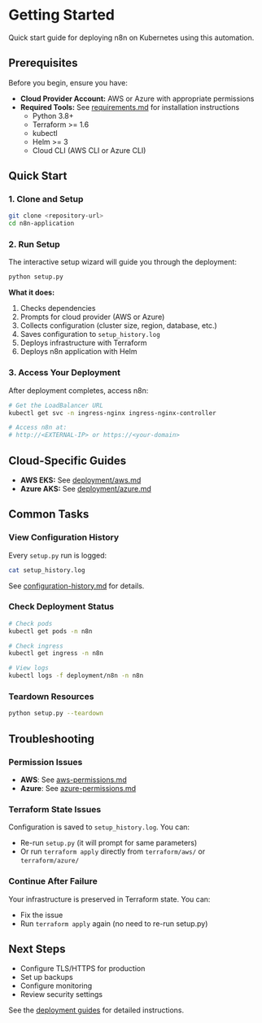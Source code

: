 # Getting Started

Quick start guide for deploying n8n on Kubernetes using this automation.

## Prerequisites

Before you begin, ensure you have:

- **Cloud Provider Account:** AWS or Azure with appropriate permissions
- **Required Tools:** See [requirements.md](reference/requirements.md) for installation instructions
  - Python 3.8+
  - Terraform >= 1.6
  - kubectl
  - Helm >= 3
  - Cloud CLI (AWS CLI or Azure CLI)

## Quick Start

### 1. Clone and Setup

```bash
git clone <repository-url>
cd n8n-application
```

### 2. Run Setup

The interactive setup wizard will guide you through the deployment:

```bash
python setup.py
```

**What it does:**
1. Checks dependencies
2. Prompts for cloud provider (AWS or Azure)
3. Collects configuration (cluster size, region, database, etc.)
4. Saves configuration to `setup_history.log`
5. Deploys infrastructure with Terraform
6. Deploys n8n application with Helm

### 3. Access Your Deployment

After deployment completes, access n8n:

```bash
# Get the LoadBalancer URL
kubectl get svc -n ingress-nginx ingress-nginx-controller

# Access n8n at:
# http://<EXTERNAL-IP> or https://<your-domain>
```

## Cloud-Specific Guides

- **AWS EKS:** See [deployment/aws.md](deployment/aws.md)
- **Azure AKS:** See [deployment/azure.md](deployment/azure.md)

## Common Tasks

### View Configuration History

Every `setup.py` run is logged:

```bash
cat setup_history.log
```

See [configuration-history.md](guides/configuration-history.md) for details.

### Check Deployment Status

```bash
# Check pods
kubectl get pods -n n8n

# Check ingress
kubectl get ingress -n n8n

# View logs
kubectl logs -f deployment/n8n -n n8n
```

### Teardown Resources

```bash
python setup.py --teardown
```

## Troubleshooting

### Permission Issues

- **AWS**: See [aws-permissions.md](guides/aws-permissions.md)
- **Azure**: See [azure-permissions.md](guides/azure-permissions.md)

### Terraform State Issues

Configuration is saved to `setup_history.log`. You can:
- Re-run `setup.py` (it will prompt for same parameters)
- Or run `terraform apply` directly from `terraform/aws/` or `terraform/azure/`

### Continue After Failure

Your infrastructure is preserved in Terraform state. You can:
- Fix the issue
- Run `terraform apply` again (no need to re-run setup.py)

## Next Steps

- Configure TLS/HTTPS for production
- Set up backups
- Configure monitoring
- Review security settings

See the [deployment guides](deployment/) for detailed instructions.
